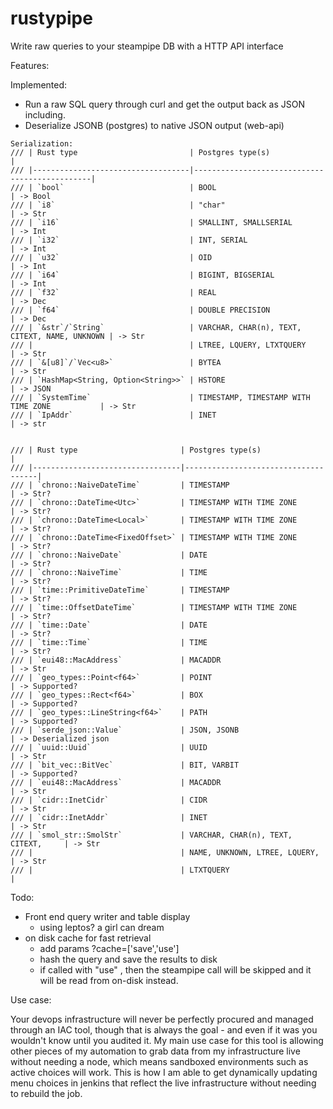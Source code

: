 # rustypipe
Write raw queries to your steampipe DB with a HTTP API interface

Features:

Implemented:
- Run a raw SQL query through curl and get the output back as JSON including.
- Deserialize JSONB (postgres) to native JSON output (web-api)

```
Serialization:
/// | Rust type                         | Postgres type(s)                              |
/// |-----------------------------------|-----------------------------------------------|
/// | `bool`                            | BOOL                                          | -> Bool
/// | `i8`                              | "char"                                        | -> Str
/// | `i16`                             | SMALLINT, SMALLSERIAL                         | -> Int
/// | `i32`                             | INT, SERIAL                                   | -> Int
/// | `u32`                             | OID                                           | -> Int
/// | `i64`                             | BIGINT, BIGSERIAL                             | -> Int
/// | `f32`                             | REAL                                          | -> Dec
/// | `f64`                             | DOUBLE PRECISION                              | -> Dec
/// | `&str`/`String`                   | VARCHAR, CHAR(n), TEXT, CITEXT, NAME, UNKNOWN | -> Str
/// |                                   | LTREE, LQUERY, LTXTQUERY                      | -> Str
/// | `&[u8]`/`Vec<u8>`                 | BYTEA                                         | -> Str
/// | `HashMap<String, Option<String>>` | HSTORE                                        | -> JSON
/// | `SystemTime`                      | TIMESTAMP, TIMESTAMP WITH TIME ZONE           | -> Str
/// | `IpAddr`                          | INET                                          | -> str


/// | Rust type                       | Postgres type(s)                    |
/// |---------------------------------|-------------------------------------|
/// | `chrono::NaiveDateTime`         | TIMESTAMP                           | -> Str?
/// | `chrono::DateTime<Utc>`         | TIMESTAMP WITH TIME ZONE            | -> Str?
/// | `chrono::DateTime<Local>`       | TIMESTAMP WITH TIME ZONE            | -> Str?
/// | `chrono::DateTime<FixedOffset>` | TIMESTAMP WITH TIME ZONE            | -> Str?
/// | `chrono::NaiveDate`             | DATE                                | -> Str?
/// | `chrono::NaiveTime`             | TIME                                | -> Str?
/// | `time::PrimitiveDateTime`       | TIMESTAMP                           | -> Str?
/// | `time::OffsetDateTime`          | TIMESTAMP WITH TIME ZONE            | -> Str?
/// | `time::Date`                    | DATE                                | -> Str?
/// | `time::Time`                    | TIME                                | -> Str?
/// | `eui48::MacAddress`             | MACADDR                             | -> Str
/// | `geo_types::Point<f64>`         | POINT                               | -> Supported?
/// | `geo_types::Rect<f64>`          | BOX                                 | -> Supported?
/// | `geo_types::LineString<f64>`    | PATH                                | -> Supported?
/// | `serde_json::Value`             | JSON, JSONB                         | -> Deserialized json
/// | `uuid::Uuid`                    | UUID                                | -> Str
/// | `bit_vec::BitVec`               | BIT, VARBIT                         | -> Supported?
/// | `eui48::MacAddress`             | MACADDR                             | -> Str
/// | `cidr::InetCidr`                | CIDR                                | -> Str
/// | `cidr::InetAddr`                | INET                                | -> Str
/// | `smol_str::SmolStr`             | VARCHAR, CHAR(n), TEXT, CITEXT,     | -> Str
/// |                                 | NAME, UNKNOWN, LTREE, LQUERY,       | -> Str
/// |                                 | LTXTQUERY                           |
```

Todo:
- Front end query writer and table display
    - using leptos? a girl can dream
- on disk cache for fast retrieval
    - add params ?cache=['save','use']
    - hash the query and save the results to disk
    - if called with "use" , then the steampipe call will be skipped and it will be read from on-disk instead.

Use case:

Your devops infrastructure will never be perfectly procured and managed through an IAC tool, though that is always the goal - and even if it was you wouldn't know until you audited it.
My main use case for this tool is allowing other pieces of my automation to grab data from my infrastructure live without needing a node, which means sandboxed environments such as active choices will work.
This is how I am able to get dynamically updating menu choices in jenkins that reflect the live infrastructure without needing to rebuild the job.